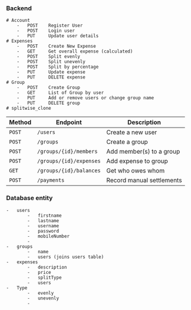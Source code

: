 ### Backend
    # Account
        -   POST    Register User
        -   POST    Login user
        -   PUT     Update user details
    # Expenses
        -   POST    Create New Expense
        -   GET     Get overall expense (calculated)
        -   POST    Split evenly
        -   POST    Split unevenly
        -   POST    Split by percentage
        -   PUT     Update expense
        -   PUT     DELETE expense
    # Group
        -   POST    Create Group
        -   GET     List of Group by user
        -   PUT     Add or remove users or change group name
        -   PUT     DELETE group
    # splitwise_clone
| Method | Endpoint                | Description               |
| ------ | ----------------------- | ------------------------- |
| `POST` | `/users`                | Create a new user         |
| `POST` | `/groups`               | Create a group            |
| `POST` | `/groups/{id}/members`  | Add member(s) to a group  |
| `POST` | `/groups/{id}/expenses` | Add expense to group      |
| `GET`  | `/groups/{id}/balances` | Get who owes whom         |
| `POST` | `/payments`             | Record manual settlements |

 ### Database entity
    -   users
            -   firstname
            -   lastname
            -   username
            -   password
            -   mobileNumber
            -   
    -   groups
            -   name
            -   users (joins users table) 
    -   expenses
            -   description
            -   price
            -   splitType
            -   users
    -   Type
            -   evenly
            -   unevenly
            -   